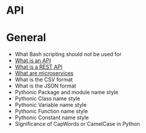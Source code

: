 # API

# General 

* What Bash scripting should not be used for
* [What is an API](https://intranet.aluswe.com/rltoken/E7BTWmGqsMlvGfoiyvp3zA)
* [What is a REST API](https://intranet.aluswe.com/rltoken/8vtUsjExqwT9SypvpJGtSQ)
* [What are microservices](https://intranet.aluswe.com/rltoken/QnHK5TBIHp3QkisafpgTUA)
* What is the CSV format
* What is the JSON format
* Pythonic Package and module name style
* Pythonic Class name style
* Pythonic Variable name style
* Pythonic Function name style
* Pythonic Constant name style
* Significance of CapWords or CamelCase in Python

